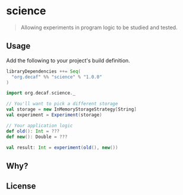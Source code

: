 # science

> Allowing experiments in program logic to be studied and tested.

## Usage

Add the following to your project's build definition.

```scala
libraryDependencies ++= Seq(
  "org.decaf" %% "science" % "1.0.0"
)
```

```scala
import org.decaf.science._

// You'll want to pick a different storage
val storage = new InMemoryStorageStrategy[String]
val experiment = Experiment(storage)

// Your application logic
def old(): Int = ???
def new(): Double = ???

val result: Int = experiment(old(), new())
```

## Why?



## License
